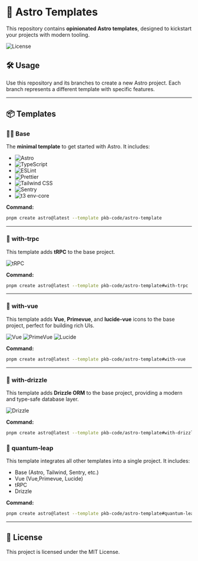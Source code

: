 # 🚀 Astro Templates

This repository contains **opinionated Astro templates**, designed to kickstart your projects with modern tooling.

![License](https://img.shields.io/badge/license-MIT-blue)

## 🛠️ Usage

Use this repository and its branches to create a new Astro project. Each branch represents a different template with specific features.

---

## 📦 Templates

### 👨‍🚀 **Base**

The **minimal template** to get started with Astro. It includes:

- ![Astro](https://img.shields.io/badge/Astro-Modern_static_site_generator-FF5D01?logo=astro)
- ![TypeScript](https://img.shields.io/badge/TypeScript-Type_safe_JavaScript-3178C6?logo=typescript)
- ![ESLint](https://img.shields.io/badge/ESLint-Code_linting-4B32C3?logo=eslint)
- ![Prettier](https://img.shields.io/badge/Prettier-Code_formatting-F7B93E?logo=prettier)
- ![Tailwind CSS](https://img.shields.io/badge/Tailwind_CSS-Utility_first_CSS_framework-06B6D4?logo=tailwindcss)
- ![Sentry](https://img.shields.io/badge/Sentry-Error_tracking-3178C6?logo=sentry)
- ![t3 env-core](https://img.shields.io/badge/t3_env_core-Type_safe_environment_variables-3178C6?logo=dotenv)

**Command:**

```bash
pnpm create astro@latest --template pkb-code/astro-template
```

---

### 🧩 **with-trpc**

This template adds **tRPC** to the base project.

![tRPC](https://img.shields.io/badge/tRPC-end--to--end_type--safe_APIs-2596BE?logo=trpc)

**Command:**

```bash
pnpm create astro@latest --template pkb-code/astro-template#with-trpc
```

---

### 🧩 **with-vue**

This template adds **Vue**, **Primevue**, and **lucide-vue** icons to the base project, perfect for building rich UIs.

![Vue](https://img.shields.io/badge/Vue-Framework-4FC08D?logo=vuedotjs)
![PrimeVue](https://img.shields.io/badge/PrimeVue-UI_library-4FC08D?logo=prime)
![Lucide](https://img.shields.io/badge/Lucide_Icons-Icon_library-4FC08D?logo=lucide)

**Command:**

```bash
pnpm create astro@latest --template pkb-code/astro-template#with-vue
```

---

### 🧩 **with-drizzle**

This template adds **Drizzle ORM** to the base project, providing a modern and type-safe database layer.

![Drizzle](https://img.shields.io/badge/Drizzle-Database_ORM-FF5D01?logo=drizzle)

**Command:**

```bash
pnpm create astro@latest --template pkb-code/astro-template#with-drizzle
```

### 🧩 **quantum-leap**

This template integrates all other templates into a single project. It includes:

- Base (Astro, Tailwind, Sentry, etc.)
- Vue (Vue,Primevue, Lucide)
- tRPC
- Drizzle

**Command:**

```bash
pnpm create astro@latest --template pkb-code/astro-template#quantum-leap
```

---

## 📄 License

This project is licensed under the MIT License.
